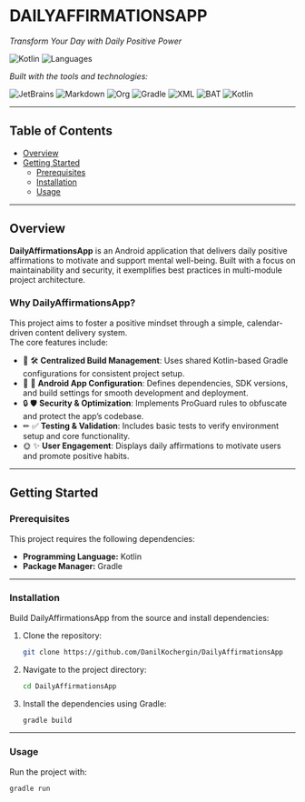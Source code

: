 # DAILYAFFIRMATIONSAPP

*Transform Your Day with Daily Positive Power*

![Kotlin](https://img.shields.io/badge/kotlin-100%25-blue)
![Languages](https://img.shields.io/badge/languages-1-lightgrey)

*Built with the tools and technologies:*

![JetBrains](https://img.shields.io/badge/JetBrains-black)
![Markdown](https://img.shields.io/badge/Markdown-green)
![Org](https://img.shields.io/badge/Org-lightgreen)
![Gradle](https://img.shields.io/badge/Gradle-blue)
![XML](https://img.shields.io/badge/XML-lightblue)
![BAT](https://img.shields.io/badge/bat-purple)
![Kotlin](https://img.shields.io/badge/Kotlin-orange)

---

## Table of Contents

- [Overview](#overview)
- [Getting Started](#getting-started)
  - [Prerequisites](#prerequisites)
  - [Installation](#installation)
  - [Usage](#usage)
---

## Overview

**DailyAffirmationsApp** is an Android application that delivers daily positive affirmations to motivate and support mental well-being. Built with a focus on maintainability and security, it exemplifies best practices in multi-module project architecture.

### Why DailyAffirmationsApp?

This project aims to foster a positive mindset through a simple, calendar-driven content delivery system.  
The core features include:

- 🎯 🛠 **Centralized Build Management**: Uses shared Kotlin-based Gradle configurations for consistent project setup.
- 🚀 📱 **Android App Configuration**: Defines dependencies, SDK versions, and build settings for smooth development and deployment.
- 🔒 🛡 **Security & Optimization**: Implements ProGuard rules to obfuscate and protect the app’s codebase.
- ✏ ✅ **Testing & Validation**: Includes basic tests to verify environment setup and core functionality.
- 🌞 ✨ **User Engagement**: Displays daily affirmations to motivate users and promote positive habits.

---

## Getting Started

### Prerequisites

This project requires the following dependencies:

- **Programming Language:** Kotlin  
- **Package Manager:** Gradle  

---

### Installation

Build DailyAffirmationsApp from the source and install dependencies:

1. Clone the repository:

   ```bash
   git clone https://github.com/DanilKochergin/DailyAffirmationsApp
   ```

2. Navigate to the project directory:

   ```bash
   cd DailyAffirmationsApp
   ```

3. Install the dependencies using Gradle:

   ```bash
   gradle build
   ```

---

### Usage

Run the project with:

```bash
gradle run
```
